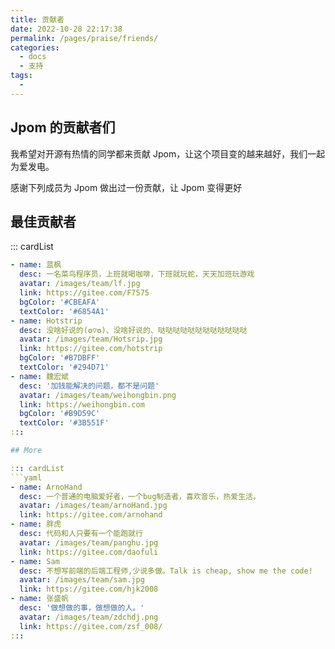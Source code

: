 ```yaml
---
title: 贡献者
date: 2022-10-28 22:17:38
permalink: /pages/praise/friends/
categories:
  - docs
  - 支持
tags:
  - 
---
```


## Jpom 的贡献者们

我希望对开源有热情的同学都来贡献 Jpom，让这个项目变的越来越好，我们一起为爱发电。

感谢下列成员为 Jpom 做出过一份贡献，让 Jpom 变得更好


## 最佳贡献者

::: cardList
```yaml
- name: 蓝枫
  desc: 一名菜鸟程序员，上班就喝咖啡，下班就玩蛇，天天加班玩游戏
  avatar: /images/team/lf.jpg
  link: https://gitee.com/F7575
  bgColor: '#CBEAFA' 
  textColor: '#6854A1'
- name: Hotstrip
  desc: 没啥好说的(✪▽✪)、没啥好说的、哒哒哒哒哒哒哒哒哒哒哒哒
  avatar: /images/team/Hotsrip.jpg
  link: https://gitee.com/hotstrip
  bgColor: '#B7DBFF'
  textColor: '#294D71'
- name: 魏宏斌
  desc: '加钱能解决的问题，都不是问题'
  avatar: /images/team/weihongbin.png
  link: https://weihongbin.com
  bgColor: '#B9D59C'
  textColor: '#3B551F'
:::

## More

::: cardList
```yaml
- name: ArnoHand
  desc: 一个普通的电脑爱好者，一个bug制造者，喜欢音乐，热爱生活。
  avatar: /images/team/arnoHand.jpg
  link: https://gitee.com/arnohand
- name: 胖虎
  desc: 代码和人只要有一个能跑就行
  avatar: /images/team/panghu.jpg
  link: https://gitee.com/daofuli
- name: Sam
  desc: 不想写前端的后端工程师,少说多做。Talk is cheap, show me the code!
  avatar: /images/team/sam.jpg
  link: https://gitee.com/hjk2008
- name: 张盛帆
  desc: '做想做的事，做想做的人。'
  avatar: /images/team/zdchdj.png
  link: https://gitee.com/zsf_008/
:::